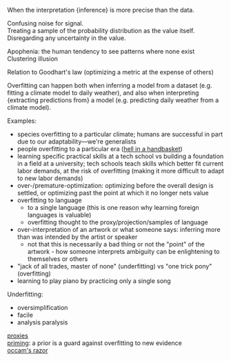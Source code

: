When the interpretation {inference} is more precise than the data.

Confusing noise for signal.\
Treating a sample of the probability distribution as the value itself.\
Disregarding any uncertainty in the value.

Apophenia: the human tendency to see patterns where none exist\
Clustering illusion

Relation to Goodhart's law (optimizing a metric at the expense of others)

Overfitting can happen both when inferring a model from a dataset (e.g. fitting a climate model to daily weather), and also when interpreting {extracting predictions from} a model (e.g. predicting daily weather from a climate model).

Examples:
- species overfitting to a particular climate; humans are successful in part due to our adaptability—we're generalists
- people overfitting to a particular era ([hell in a handbasket](Ignorance.md#hell-in-a-handbasket))
- learning specific practical skills at a tech school vs building a foundation in a field at a university; tech schools teach skills which better fit current labor demands, at the risk of overfitting (making it more difficult to adapt to new labor demands)
- over-/premature-optimization: optimizing before the overall design is settled, or optimizing past the point at which it no longer nets value
- overfitting to language
	- to a single language (this is one reason why learning foreign languages is valuable)
	- overfitting thought to the proxy/projection/samples of language
- over-interpretation of an artwork or what someone says: inferring more than was intended by the artist or speaker
	- not that this is necessarily a bad thing or not the "point" of the artwork - how someone interprets ambiguity can be enlightening to themselves or others
- "jack of all trades, master of none" (underfitting) vs "one trick pony" (overfitting)
- learning to play piano by practicing only a single song

Underfitting:
- oversimplification
- facile
- analysis paralysis

[proxies](Proxies.md)\
[priming](Priming.md): a prior is a guard against overfitting to new evidence\
[occam's razor](Occam's%20razor.md)
